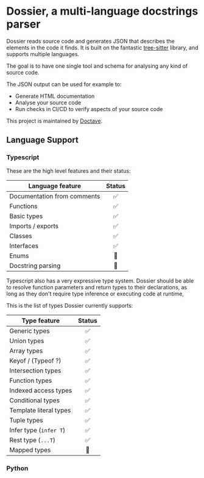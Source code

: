 # Dossier, a multi-language docstrings parser

Dossier reads source code and generates JSON that describes the elements in the code it finds. It is built on the fantastic [tree-sitter](https://tree-sitter.github.io/tree-sitter/) library, and supports multiple languages.

The goal is to have one single tool and schema for analysing any kind of source code.

The JSON output can be used for example to:

- Generate HTML documentation
- Analyse your source code
- Run checks in CI/CD to verify aspects of your source code

This project is maintained by [Doctave](https://www.doctave.com).

## Language Support

### Typescript

These are the high level features and their status:

| Language feature            | Status |
| --------------------------- | :----: |
| Documentation from comments |   ✅   |
| Functions                   |   ✅   |
| Basic types                 |   ✅   |
| Imports / exports           |   ✅   |
| Classes                     |   ✅   |
| Interfaces                  |   ✅   |
| Enums                       |   🚧   |
| Docstring parsing           |   🚧   |

Typescript also has a very expressive type system. Dossier should be able to resolve function parameters and return types to their declarations, as long as they don't require type inference or executing code at runtime,

This is the list of types Dossier currently supports:

| Type feature           | Status |
| ---------------------- | :----: |
| Generic types          |   ✅   |
| Union types            |   ✅   |
| Array types            |   ✅   |
| Keyof / (Typeof ?)     |   ✅   |
| Intersection types     |   ✅   |
| Function types         |   ✅   |
| Indexed access types   |   ✅   |
| Conditional types      |   ✅   |
| Template literal types |   ✅   |
| Tuple types            |   ✅   |
| Infer type (`infer T`) |   ✅   |
| Rest type (`...T`)     |   ✅   |
| Mapped types           |   🚧   |

### Python

